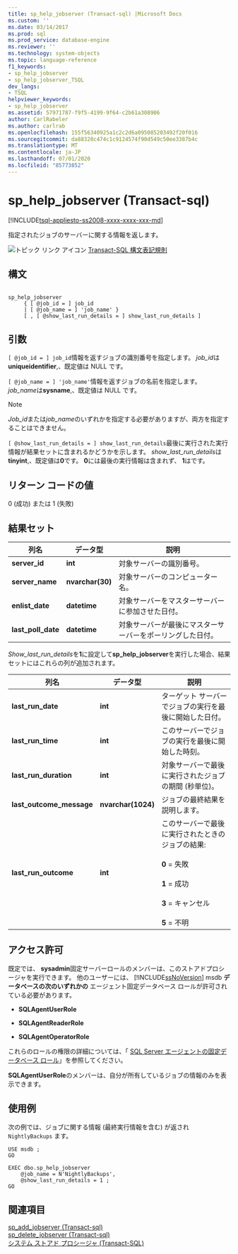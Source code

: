 ```yaml
---
title: sp_help_jobserver (Transact-sql) |Microsoft Docs
ms.custom: ''
ms.date: 03/14/2017
ms.prod: sql
ms.prod_service: database-engine
ms.reviewer: ''
ms.technology: system-objects
ms.topic: language-reference
f1_keywords:
- sp_help_jobserver
- sp_help_jobserver_TSQL
dev_langs:
- TSQL
helpviewer_keywords:
- sp_help_jobserver
ms.assetid: 57971787-f9f5-4199-9f64-c2b61a308906
author: CarlRabeler
ms.author: carlrab
ms.openlocfilehash: 155f56340925a1c2c2d6a095085203492f20f016
ms.sourcegitcommit: da88320c474c1c9124574f90d549c50ee3387b4c
ms.translationtype: MT
ms.contentlocale: ja-JP
ms.lasthandoff: 07/01/2020
ms.locfileid: "85773852"
---
```

# <a name="sp_help_jobserver-transact-sql"></a>sp_help_jobserver (Transact-sql)
[!INCLUDE[tsql-appliesto-ss2008-xxxx-xxxx-xxx-md](../../includes/applies-to-version/sqlserver.md)]

  指定されたジョブのサーバーに関する情報を返します。  
  
 ![トピック リンク アイコン](../../database-engine/configure-windows/media/topic-link.gif "トピック リンク アイコン") [Transact-SQL 構文表記規則](../../t-sql/language-elements/transact-sql-syntax-conventions-transact-sql.md)  
  
## <a name="syntax"></a>構文  
  
```  
  
sp_help_jobserver  
     { [ @job_id = ] job_id   
     | [ @job_name = ] 'job_name' }  
     [ , [ @show_last_run_details = ] show_last_run_details ]  
```  
  
## <a name="arguments"></a>引数  
`[ @job_id = ] job_id`情報を返すジョブの識別番号を指定します。 *job_id*は**uniqueidentifier**,、既定値は NULL です。  
  
`[ @job_name = ] 'job_name'`情報を返すジョブの名前を指定します。 *job_name*は**sysname**,、既定値は NULL です。  
  
> [!NOTE]  
>  *Job_id*または*job_name*のいずれかを指定する必要がありますが、両方を指定することはできません。  
  
`[ @show_last_run_details = ] show_last_run_details`最後に実行された実行情報が結果セットに含まれるかどうかを示します。 *show_last_run_details*は**tinyint**,、既定値は**0**です。 **0**には最後の実行情報は含まれず、 **1**はです。  
  
## <a name="return-code-values"></a>リターン コードの値  
 0 (成功) または 1 (失敗)  
  
## <a name="result-sets"></a>結果セット  
  
|列名|データ型|説明|  
|-----------------|---------------|-----------------|  
|**server_id**|**int**|対象サーバーの識別番号。|  
|**server_name**|**nvarchar(30)**|対象サーバーのコンピューター名。|  
|**enlist_date**|**datetime**|対象サーバーをマスターサーバーに参加させた日付。|  
|**last_poll_date**|**datetime**|対象サーバーが最後にマスターサーバーをポーリングした日付。|  
  
 *Show_last_run_details*を**1**に設定して**sp_help_jobserver**を実行した場合、結果セットにはこれらの列が追加されます。  
  
|列名|データ型|説明|  
|-----------------|---------------|-----------------|  
|**last_run_date**|**int**|ターゲット サーバーでジョブの実行を最後に開始した日付。|  
|**last_run_time**|**int**|このサーバーでジョブの実行を最後に開始した時刻。|  
|**last_run_duration**|**int**|対象サーバーで最後に実行されたジョブの期間 (秒単位)。|  
|**last_outcome_message**|**nvarchar(1024)**|ジョブの最終結果を説明します。|  
|**last_run_outcome**|**int**|このサーバーで最後に実行されたときのジョブの結果:<br /><br /> **0** = 失敗<br /><br /> **1** = 成功<br /><br /> **3** = キャンセル<br /><br /> **5** = 不明|  
  
## <a name="permissions"></a>アクセス許可  
 既定では、 **sysadmin**固定サーバーロールのメンバーは、このストアドプロシージャを実行できます。 他のユーザーには、 [!INCLUDE[ssNoVersion](../../includes/ssnoversion-md.md)] msdb **データベースの次のいずれかの** エージェント固定データベース ロールが許可されている必要があります。  
  
-   **SQLAgentUserRole**  
  
-   **SQLAgentReaderRole**  
  
-   **SQLAgentOperatorRole**  
  
 これらのロールの権限の詳細については、「 [SQL Server エージェントの固定データベース ロール](../../ssms/agent/sql-server-agent-fixed-database-roles.md)」を参照してください。  
  
 **SQLAgentUserRole**のメンバーは、自分が所有しているジョブの情報のみを表示できます。  
  
## <a name="examples"></a>使用例  
 次の例では、ジョブに関する情報 (最終実行情報を含む) が返され `NightlyBackups` ます。  
  
```  
USE msdb ;  
GO  
  
EXEC dbo.sp_help_jobserver  
    @job_name = N'NightlyBackups',  
    @show_last_run_details = 1 ;  
GO  
```  
  
## <a name="see-also"></a>関連項目  
 [sp_add_jobserver &#40;Transact-sql&#41;](../../relational-databases/system-stored-procedures/sp-add-jobserver-transact-sql.md)   
 [sp_delete_jobserver &#40;Transact-sql&#41;](../../relational-databases/system-stored-procedures/sp-delete-jobserver-transact-sql.md)   
 [システム ストアド プロシージャ &#40;Transact-SQL&#41;](../../relational-databases/system-stored-procedures/system-stored-procedures-transact-sql.md)  
  
  
